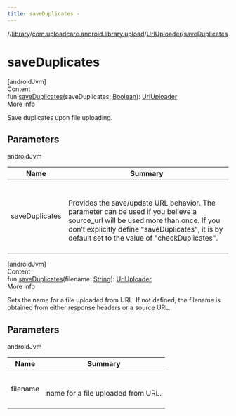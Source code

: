 ```yaml
---
title: saveDuplicates -
---
```

//[library](../../index.md)/[com.uploadcare.android.library.upload](../index.md)/[UrlUploader](index.md)/[saveDuplicates](save-duplicates.md)



# saveDuplicates  
[androidJvm]  
Content  
fun [saveDuplicates](save-duplicates.md)(saveDuplicates: [Boolean](https://kotlinlang.org/api/latest/jvm/stdlib/kotlin/-boolean/index.html)): [UrlUploader](index.md)  
More info  


Save duplicates upon file uploading.



## Parameters  
  
androidJvm  
  
|  Name|  Summary| 
|---|---|
| <a name="com.uploadcare.android.library.upload/UrlUploader/saveDuplicates/#kotlin.Boolean/PointingToDeclaration/"></a>saveDuplicates| <a name="com.uploadcare.android.library.upload/UrlUploader/saveDuplicates/#kotlin.Boolean/PointingToDeclaration/"></a><br><br>Provides the save/update URL behavior. The parameter can be used if you believe a     source_url will be used more than once. If you don’t explicitly define "saveDuplicates",     it is by default set to the value of "checkDuplicates".<br><br>
  
  


[androidJvm]  
Content  
fun [saveDuplicates](save-duplicates.md)(filename: [String](https://kotlinlang.org/api/latest/jvm/stdlib/kotlin/-string/index.html)): [UrlUploader](index.md)  
More info  


Sets the name for a file uploaded from URL. If not defined, the filename is obtained from either response headers or a source URL.



## Parameters  
  
androidJvm  
  
|  Name|  Summary| 
|---|---|
| <a name="com.uploadcare.android.library.upload/UrlUploader/saveDuplicates/#kotlin.String/PointingToDeclaration/"></a>filename| <a name="com.uploadcare.android.library.upload/UrlUploader/saveDuplicates/#kotlin.String/PointingToDeclaration/"></a><br><br>name for a file uploaded from URL.<br><br>
  
  



